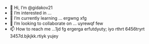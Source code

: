 - 👋 Hi, I’m @gidakov21
- 👀 I’m interested in ...
- 🌱 I’m currently learning ... ergwng xfg
- 💞️ I’m looking to collaborate on ... uyrewqf few
- 📫 How to reach me ...1jd fg ergerga erfutdyuty; iyo rthrt 6456tryrt
3457d.bjkjkk.rtiyk yujey
<!---j45
gidakov21/gidakov21 is a ✨ special ✨ repository because its `README.m rtyu tr` (this file) appears on your GitHub profile.
You can click the Preview link to take a look at your changes.
--->

